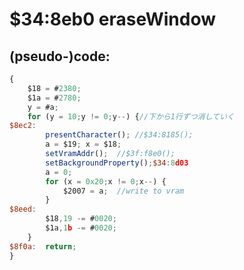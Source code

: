 ﻿
# $34:8eb0 eraseWindow

<summary></summary>

## (pseudo-)code:
```js
{
	$18 = #2380;
	$1a = #2780;
	y = #a;
	for (y = 10;y != 0;y--) {//下から1行ずつ消していく
$8ec2:
		presentCharacter();	//$34:8185();
		a = $19; x = $18;
		setVramAddr();	//$3f:f8e0();
		setBackgroundProperty();$34:8d03
		a = 0;
		for (x = 0x20;x != 0;x--) {
			$2007 = a;	//write to vram
		}
$8eed:
		$18,19 -= #0020;
		$1a,1b -= #0020;
	}
$8f0a:	return;
}
```



